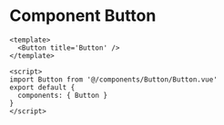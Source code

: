 # Component Button

<LivePreview :storybookId='`components-button-button--default`'>

```vue
<template>
  <Button title='Button' />
</template>

<script>
import Button from '@/components/Button/Button.vue'
export default {
  components: { Button }
}
</script>
```

</LivePreview>

